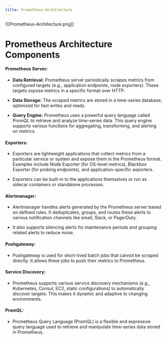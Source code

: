 ```yaml
---
title: Prometheus-Architecture
---
```

![[Prometheus-Architecture.png]]

# Prometheus Architecture Components

#### Prometheus Server:

- **Data Retrieval:** Prometheus server periodically scrapes metrics from configured targets (e.g., application endpoints, node exporters). These targets expose metrics in a specific format over HTTP.

- **Data Storage:** The scraped metrics are stored in a time-series database, optimized for fast writes and reads.

- **Query Engine:** Prometheus uses a powerful query language called PromQL to retrieve and analyze time-series data. This query engine supports various functions for aggregating, transforming, and alerting on metrics.

#### Exporters:

- Exporters are lightweight applications that collect metrics from a particular service or system and expose them in the Prometheus format. Examples include Node Exporter (for OS-level metrics), Blackbox Exporter (for probing endpoints), and application-specific exporters.

- Exporters can be built-in to the applications themselves or run as sidecar containers or standalone processes.

#### Alertmanager:

- Alertmanager handles alerts generated by the Prometheus server based on defined rules. It deduplicates, groups, and routes these alerts to various notification channels like email, Slack, or PagerDuty.

- It also supports silencing alerts for maintenance periods and grouping related alerts to reduce noise.

#### **Pushgateway:**

- Pushgateway is used for short-lived batch jobs that cannot be scraped directly. It allows these jobs to push their metrics to Prometheus.

#### **Service Discovery:**

- Prometheus supports various service discovery mechanisms (e.g., Kubernetes, Consul, EC2, static configurations) to automatically discover targets. This makes it dynamic and adaptive to changing environments.

#### **PromQL:**

- Prometheus Query Language (PromQL) is a flexible and expressive query language used to retrieve and manipulate time-series data stored in Prometheus.